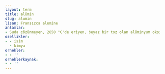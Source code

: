 ```yaml
---
layout: term
title: alümin
slug: alumin
lisan: Fransızca alumine
anlamlar:
- Suda çözünmeyen, 2050 °C'de eriyen, beyaz bir toz olan alüminyum oksit (Al2O3)
ozellikler:
- - isim
  - kimya
ornekler:
- - ''
orneklerkaynak:
- - ''
---
```

